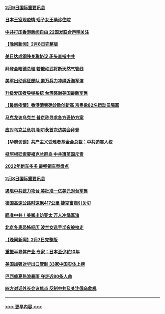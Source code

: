 #### [2月9日国际重要讯息](../pages/prog202/a103343616.md?t=02092101) 
#### [日本王室现疫情 瑶子女王确诊住院](../pages/prog202/a103343604.md?t=02092101) 
#### [中共打压香港新闻自由   22国发联合声明关注](../pages/prog202/a103343481.md?t=02092101) 
#### [【晚间新闻】2月8日完整版](../pages/prog202/a103343381.md?t=02092101) 
#### [美日达成钢铁关税协议 矛头直指中共](../pages/prog202/a103343161.md?t=02092101) 
#### [拜登会晤德总理 若俄动武将断天然气管线](../pages/prog202/a103343189.md?t=02092101) 
#### [美军出动远征部队 逾万兵力冲绳近海军演](../pages/prog202/a103343156.md?t=02092101) 
#### [升级爱国者导弹系统 台湾感谢美国最新军售](../pages/prog202/a103343145.md?t=02092101) 
#### [【最新疫情】香港清零确诊数创新高 京奥逾82名运动员隔离](../pages/prog202/a103343049.md?t=02092101) 
#### [马克龙访乌克兰 普京称寻求各方妥协方案](../pages/prog202/a103342954.md?t=02092101) 
#### [应对乌克兰危机 朔尔茨首次访美会拜登](../pages/prog202/a103342947.md?t=02092101) 
#### [【华府访谈】共产主义受难者基金会总裁：中共迫害人权](../pages/prog202/a103342930.md?t=02092101) 
#### [挺阿根廷索要福克兰群岛 中共遭英国斥责](../pages/prog202/a103342790.md?t=02092101) 
#### [2022年新车多多 最畅销车型盘点](../pages/prog202/a103342839.md?t=02092101) 
#### [2月8日国际重要讯息](../pages/prog202/a103342672.md?t=02092101) 
#### [遏阻中共武力攻台 美批准一亿美元对台军售](../pages/prog202/a103342662.md?t=02092101) 
#### [德国高速公路时速飙417公里 捷克富商引关切](../pages/prog202/a103342520.md?t=02092101) 
#### [瞄准中共！美卿出访亚太 万人冲绳军演](../pages/prog202/a103342575.md?t=02092101) 
#### [北京冬奥恐怖经历 波兰女选手半夜被拉走](../pages/prog202/a103342532.md?t=02092101) 
#### [【晚间新闻】2月7日完整版](../pages/prog202/a103342375.md?t=02092101) 
#### [重振半导体产业 专家：日本至少花10年](../pages/prog202/a103342468.md?t=02092101) 
#### [美国加强对华出口管制 33家中国实体上榜](../pages/prog202/a103342431.md?t=02092101) 
#### [巴西盛夏热浪暴雨 夺走近80条人命](../pages/prog202/a103342430.md?t=02092101) 
#### [四方对话外长会议焦点 反制中共及关注俄乌危机](../pages/prog202/a103342397.md?t=02092101) 

----
#### [ >>> 更早内容 <<< ](../indexes/prog202-earlier.md)
